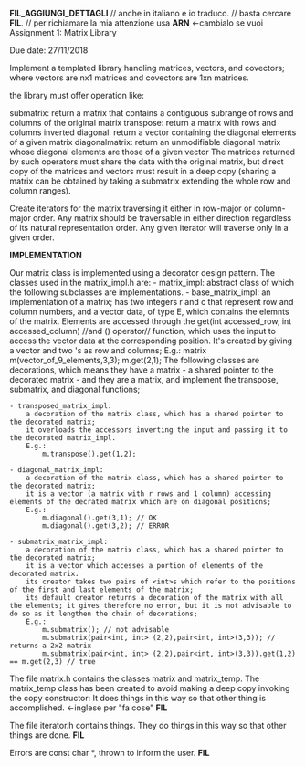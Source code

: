 **FIL_AGGIUNGI_DETTAGLI**
// anche in italiano e io traduco.
// basta cercare **FIL**.
// per richiamare la mia attenzione usa **ARN** <-cambialo se vuoi
Assignment 1: Matrix Library

Due date: 27/11/2018 

Implement a templated library handling matrices, vectors, and covectors; where vectors are nx1 matrices and covectors are 1xn matrices.

the library must offer operation like:

submatrix: return a matrix that contains a contiguous subrange of rows and columns of the original matrix
transpose: return a matrix with rows and columns inverted
diagonal: return a vector containing the diagonal elements of a given matrix
diagonalmatrix: return an unmodifiable diagonal matrix whose diagonal elements are those of a given vector
The matrices returned by such operators must share the data with the original matrix, but direct copy of the matrices and vectors must result in a deep copy (sharing a matrix can be obtained by taking a submatrix extending the whole row and column ranges).

Create iterators for the matrix traversing it either in row-major or column-major order. Any matrix should be traversable in either direction regardless of its natural representation order. Any given iterator will traverse only in a given order.

**IMPLEMENTATION**

Our matrix class is implemented using a decorator design pattern.
The classes used in the matrix_impl.h are:
    - matrix_impl: abstract class of which the following subclasses are implementations. 
    - base_matrix_impl:
        an implementation of a matrix; has two integers r and c that represent row and column numbers, and a vector data, of type E, which contains the elemnts of the matrix.
        Elements are accessed through the get(int accessed_row, int accessed_column) //and () operator// function, which uses the input to access the vector data at the corresponding position.
        It's created by giving a vector<E> and two <int>'s as row and columns;
        E.g.:
            matrix<double> m(vector_of_9_elements,3,3);
            m.get(2,1);
        The following classes are decorations, which means they have a matrix - a shared pointer to the decorated matrix - and they are a matrix, and implement the transpose, submatrix, and diagonal functions;

    - transposed_matrix_impl:
        a decoration of the matrix class, which has a shared pointer to the decorated matrix;
        it overloads the accessors inverting the input and passing it to the decorated matrix_impl. 
        E.g.:
            m.transpose().get(1,2);
    
    - diagonal_matrix_impl:
        a decoration of the matrix class, which has a shared pointer to the decorated matrix;
        it is a vector (a matrix with r rows and 1 column) accessing elements of the decrated matrix which are on diagonal positions;
        E.g.:
            m.diagonal().get(3,1); // OK 
            m.diagonal().get(3,2); // ERROR
         
    - submatrix_matrix_impl:
        a decoration of the matrix class, which has a shared pointer to the decorated matrix;
        it is a vector which accesses a portion of elements of the decorated matrix.
        its creator takes two pairs of <int>s which refer to the positions of the first and last elements of the matrix;
        its default creator returns a decoration of the matrix with all the elements; it gives therefore no error, but it is not advisable to do so as it lengthen the chain of decorations;
        E.g.:
            m.submatrix(); // not advisable
            m.submatrix(pair<int, int> (2,2),pair<int, int>(3,3)); // returns a 2x2 matrix
            m.submatrix(pair<int, int> (2,2),pair<int, int>(3,3)).get(1,2) == m.get(2,3) // true

The file matrix.h contains the classes matrix and matrix_temp.
The matrix_temp class has been created to avoid making a deep copy invoking the copy constructor:
It does things in this way so that other thing is accomplished. <-inglese per "fa cose" **FIL**

The file iterator.h contains things. They do things in this way so that other things are done. **FIL**

Errors are const char *, thrown to inform the user. **FIL**
